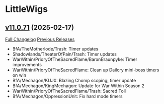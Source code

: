 # LittleWigs

## [v11.0.71](https://github.com/BigWigsMods/LittleWigs/tree/v11.0.71) (2025-02-17)
[Full Changelog](https://github.com/BigWigsMods/LittleWigs/compare/v11.0.70...v11.0.71) [Previous Releases](https://github.com/BigWigsMods/LittleWigs/releases)

- BfA/TheMotherlode/Trash: Timer updates  
- Shadowlands/TheaterOfPain/Trash: Timer updates  
- WarWithin/PrioryOfTheSacredFlame/BaronBraunpyke: Timer improvements  
- WarWithin/PrioryOfTheSacredFlame: Clean up Dailcry mini-boss timers on win  
- BfA/Mechagon/KUJ0: Blazing Chomp scoping, timer update  
- BfA/Mechagon/KingMechagon: Update for War Within Season 2  
- WarWithin/PrioryOfTheSacredFlame/Trash: Sacred Toll  
- BfA/Mechagon/OppressionUnit: Fix hard mode timers  
